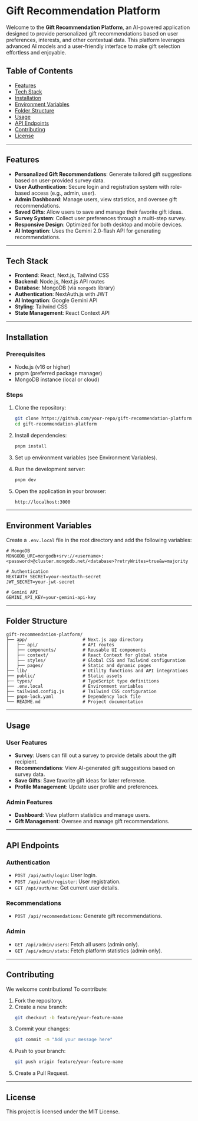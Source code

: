 # Gift Recommendation Platform

Welcome to the **Gift Recommendation Platform**, an AI-powered application designed to provide personalized gift recommendations based on user preferences, interests, and other contextual data. This platform leverages advanced AI models and a user-friendly interface to make gift selection effortless and enjoyable.

## Table of Contents

- [Features](#features)
- [Tech Stack](#tech-stack)
- [Installation](#installation)
- [Environment Variables](#environment-variables)
- [Folder Structure](#folder-structure)
- [Usage](#usage)
- [API Endpoints](#api-endpoints)
- [Contributing](#contributing)
- [License](#license)

---

## Features

- **Personalized Gift Recommendations**: Generate tailored gift suggestions based on user-provided survey data.
- **User Authentication**: Secure login and registration system with role-based access (e.g., admin, user).
- **Admin Dashboard**: Manage users, view statistics, and oversee gift recommendations.
- **Saved Gifts**: Allow users to save and manage their favorite gift ideas.
- **Survey System**: Collect user preferences through a multi-step survey.
- **Responsive Design**: Optimized for both desktop and mobile devices.
- **AI Integration**: Uses the Gemini 2.0-flash API for generating recommendations.

---

## Tech Stack

- **Frontend**: React, Next.js, Tailwind CSS
- **Backend**: Node.js, Next.js API routes
- **Database**: MongoDB (via `mongodb` library)
- **Authentication**: NextAuth.js with JWT
- **AI Integration**: Google Gemini API
- **Styling**: Tailwind CSS
- **State Management**: React Context API

---

## Installation

### Prerequisites

- Node.js (v16 or higher)
- pnpm (preferred package manager)
- MongoDB instance (local or cloud)

### Steps

1. Clone the repository:
   ```bash
   git clone https://github.com/your-repo/gift-recommendation-platform.git
   cd gift-recommendation-platform
   ```

2. Install dependencies:
   ```bash
   pnpm install
   ```

3. Set up environment variables (see Environment Variables).

4. Run the development server:
   ```bash
   pnpm dev
   ```

5. Open the application in your browser:
   ```
   http://localhost:3000
   ```

---

## Environment Variables

Create a `.env.local` file in the root directory and add the following variables:

```env
# MongoDB
MONGODB_URI=mongodb+srv://<username>:<password>@cluster.mongodb.net/<database>?retryWrites=true&w=majority

# Authentication
NEXTAUTH_SECRET=your-nextauth-secret
JWT_SECRET=your-jwt-secret

# Gemini API
GEMINI_API_KEY=your-gemini-api-key
```

---

## Folder Structure

```
gift-recommendation-platform/
├── app/                     # Next.js app directory
│   ├── api/                 # API routes
│   ├── components/          # Reusable UI components
│   ├── context/             # React Context for global state
│   ├── styles/              # Global CSS and Tailwind configuration
│   ├── pages/               # Static and dynamic pages
├── lib/                     # Utility functions and API integrations
├── public/                  # Static assets
├── types/                   # TypeScript type definitions
├── .env.local               # Environment variables
├── tailwind.config.js       # Tailwind CSS configuration
├── pnpm-lock.yaml           # Dependency lock file
└── README.md                # Project documentation
```

---

## Usage

### User Features

- **Survey**: Users can fill out a survey to provide details about the gift recipient.
- **Recommendations**: View AI-generated gift suggestions based on survey data.
- **Save Gifts**: Save favorite gift ideas for later reference.
- **Profile Management**: Update user profile and preferences.

### Admin Features

- **Dashboard**: View platform statistics and manage users.
- **Gift Management**: Oversee and manage gift recommendations.

---

## API Endpoints

### Authentication

- `POST /api/auth/login`: User login.
- `POST /api/auth/register`: User registration.
- `GET /api/auth/me`: Get current user details.

### Recommendations

- `POST /api/recommendations`: Generate gift recommendations.

### Admin

- `GET /api/admin/users`: Fetch all users (admin only).
- `GET /api/admin/stats`: Fetch platform statistics (admin only).

---

## Contributing

We welcome contributions! To contribute:

1. Fork the repository.
2. Create a new branch:
   ```bash
   git checkout -b feature/your-feature-name
   ```
3. Commit your changes:
   ```bash
   git commit -m "Add your message here"
   ```
4. Push to your branch:
   ```bash
   git push origin feature/your-feature-name
   ```
5. Create a Pull Request.

---

## License

This project is licensed under the MIT License.
